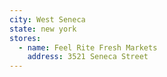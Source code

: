 ```yaml
---
city: West Seneca
state: new york
stores:
  - name: Feel Rite Fresh Markets
    address: 3521 Seneca Street
---
```

